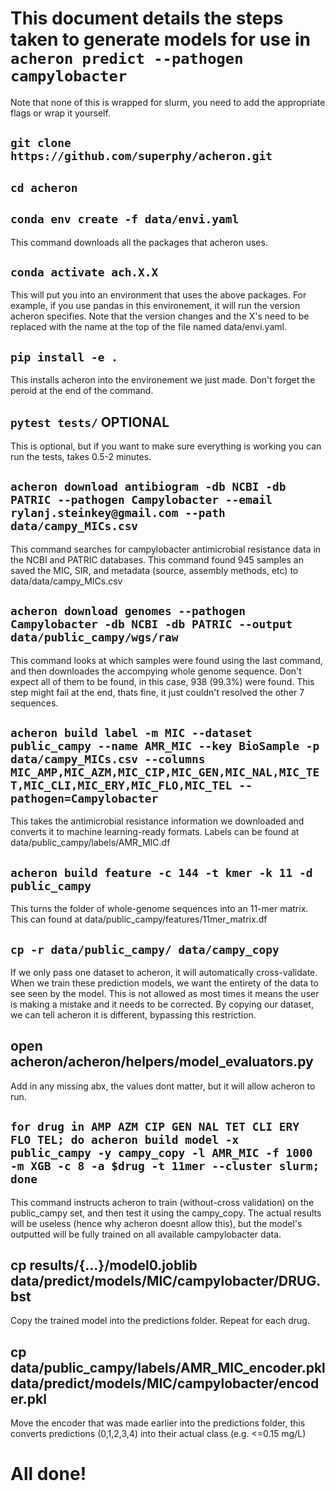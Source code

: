# This document details the steps taken to generate models for use in `acheron predict --pathogen campylobacter`

Note that none of this is wrapped for slurm, you need to add the appropriate flags or wrap it yourself.

## `git clone https://github.com/superphy/acheron.git`

## `cd acheron`

## `conda env create -f data/envi.yaml`
This command downloads all the packages that acheron uses.

## `conda activate ach.X.X`
This will put you into an environment that uses the above packages. For example, if you use pandas in this environement, it will run the version acheron specifies. Note that the version changes and the X's need to be replaced with the name at the top of the file named data/envi.yaml.

## `pip install -e .`
This installs acheron into the environement we just made. Don't forget the peroid at the end of the command.

## `pytest tests/` OPTIONAL
This is optional, but if you want to make sure everything is working you can run the tests, takes 0.5-2 minutes.

## `acheron download antibiogram -db NCBI -db PATRIC --pathogen Campylobacter --email rylanj.steinkey@gmail.com --path data/campy_MICs.csv`

This command searches for campylobacter antimicrobial resistance data in the NCBI and PATRIC databases. This command found 945 samples an saved the MIC, SIR, and metadata (source, assembly methods, etc) to data/data/campy_MICs.csv

## `acheron download genomes --pathogen Campylobacter -db NCBI -db PATRIC --output data/public_campy/wgs/raw`

This command looks at which samples were found using the last command, and then downloades the accompying whole genome sequence. Don't expect all of them to be found, in this case, 938 (99.3%) were found. This step might fail at the end, thats fine, it just couldn't resolved the other 7 sequences.

## `acheron build label -m MIC --dataset public_campy --name AMR_MIC --key BioSample -p data/campy_MICs.csv --columns MIC_AMP,MIC_AZM,MIC_CIP,MIC_GEN,MIC_NAL,MIC_TET,MIC_CLI,MIC_ERY,MIC_FLO,MIC_TEL --pathogen=Campylobacter`

This takes the antimicrobial resistance information we downloaded and converts it to machine learning-ready formats.
Labels can be found at data/public_campy/labels/AMR_MIC.df

## `acheron build feature -c 144 -t kmer -k 11 -d public_campy`

This turns the folder of whole-genome sequences into an 11-mer matrix. This can found at data/public_campy/features/11mer_matrix.df

## `cp -r data/public_campy/ data/campy_copy`

If we only pass one dataset to acheron, it will automatically cross-validate. When we train these prediction models, we want the entirety of the data to see seen by the model. This is not allowed as most times it means the user is making a mistake and it needs to be corrected. By copying our dataset, we can tell acheron it is different, bypassing this restriction.

## open acheron/acheron/helpers/model_evaluators.py

Add in any missing abx, the values dont matter, but it will allow acheron to run.


## `for drug in AMP AZM CIP GEN NAL TET CLI ERY FLO TEL; do acheron build model -x public_campy -y campy_copy -l AMR_MIC -f 1000 -m XGB -c 8 -a $drug -t 11mer --cluster slurm; done`

This command instructs acheron to train (without-cross validation) on the public_campy set, and then test it using the campy_copy. The actual results will be useless (hence why acheron doesnt allow this), but the model's outputted will be fully trained on all available campylobacter data.

## cp results/{...}/model0.joblib data/predict/models/MIC/campylobacter/DRUG.bst

Copy the trained model into the predictions folder. Repeat for each drug.

## cp data/public_campy/labels/AMR_MIC_encoder.pkl data/predict/models/MIC/campylobacter/encoder.pkl

Move the encoder that was made earlier into the predictions folder, this converts predictions (0,1,2,3,4) into their actual class (e.g. <=0.15 mg/L)

# All done!
